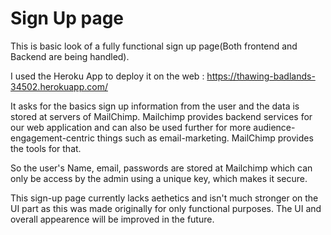 # Sign Up page

This is basic look of a fully functional sign up page(Both frontend and Backend are being handled).

I used the Heroku App to deploy it on the web : https://thawing-badlands-34502.herokuapp.com/

It asks for the basics sign up information from the user and the data is stored at servers of MailChimp. Mailchimp provides backend services for our web application and can also be used further for more audience-engagement-centric things such as email-marketing. MailChimp provides the tools for that.

So the user's Name, email, passwords are stored at Mailchimp which can only be access by the admin using a unique key, which makes it secure.

This sign-up page currently lacks aethetics and isn't much stronger on the UI part as this was made originally for only functional purposes. 
The UI and overall appearence will be improved in the future.

